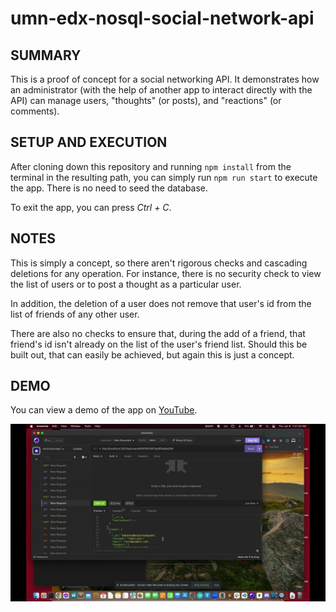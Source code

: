 # umn-edx-nosql-social-network-api

## SUMMARY
This is a proof of concept for a social networking API.  It demonstrates how an administrator (with the help of another app to interact directly with the API) can manage users, "thoughts" (or posts), and "reactions" (or comments).

## SETUP AND EXECUTION
After cloning down this repository and running `npm install` from the terminal in the resulting path, you can simply run `npm run start` to execute the app.  There is no need to seed the database.

To exit the app, you can press *Ctrl + C*.

## NOTES
This is simply a concept, so there aren't rigorous checks and cascading deletions for any operation.  For instance, there is no security check to view the list of users or to post a thought as a particular user.

In addition, the deletion of a user does not remove that user's id from the list of friends of any other user.

There are also no checks to ensure that, during the add of a friend, that friend's id isn't already on the list of the user's friend list.  Should this be built out, that can easily be achieved, but again this is just a concept.

## DEMO
You can view a demo of the app on [YouTube](https://www.youtube.com/watch?v=USN0FvfViAQ).

![Screenshot](./assets/images/maxresdefault.jpg)
